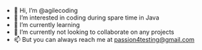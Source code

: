- 👋 Hi, I’m @agilecoding
- 👀 I’m interested in coding during spare time in Java
- 🌱 I’m currently learning <GraphQL>
- 💞️ I’m currently not looking to collaborate on any projects
- 📫 But you can always reach me at <passion4testing@gmail.com>

<!---
agilecoding/agilecoding is a ✨ special ✨ repository because its `README.md` (this file) appears on your GitHub profile.
You can click the Preview link to take a look at your changes.
--->
